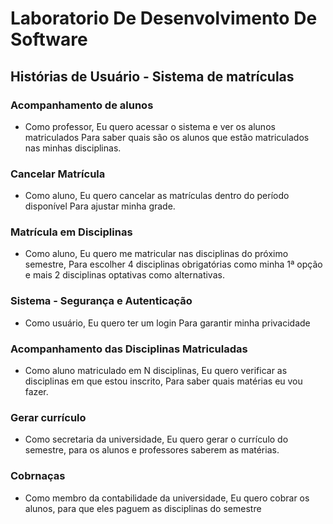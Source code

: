 # Laboratorio De Desenvolvimento De Software

## Histórias de Usuário - Sistema de matrículas


### Acompanhamento de alunos

- Como professor, Eu quero acessar o sistema e ver os alunos matriculados Para saber quais são os alunos que estão matriculados nas minhas disciplinas.

### Cancelar Matrícula

- Como aluno, Eu quero cancelar as matrículas dentro do período disponível Para ajustar minha grade.

### Matrícula em Disciplinas
- Como aluno, Eu quero me matricular nas disciplinas do próximo semestre, Para escolher 4 disciplinas obrigatórias como minha 1ª opção e mais 2 disciplinas optativas como alternativas.

### Sistema - Segurança e Autenticação

- Como usuário, Eu quero ter um login Para garantir minha privacidade

### Acompanhamento das Disciplinas Matriculadas

- Como aluno matriculado em N disciplinas, Eu quero verificar as disciplinas em que estou inscrito,
  Para saber quais matérias eu vou fazer.


### Gerar currículo

- Como secretaria da universidade, Eu quero gerar o currículo do semestre, para os alunos e professores saberem as matérias.


### Cobrnaças

- Como membro da contabilidade da universidade, Eu quero cobrar os alunos, para que eles paguem as disciplinas do semestre
